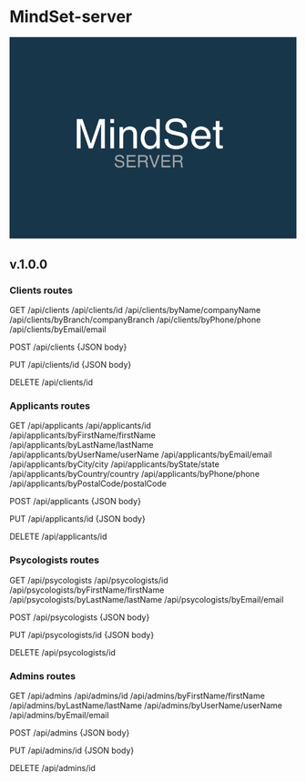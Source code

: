 # MindSet-server
![MindSet](mindset-server.jpg)

## v.1.0.0

### Clients routes

GET
/api/clients
/api/clients/id
/api/clients/byName/companyName
/api/clients/byBranch/companyBranch
/api/clients/byPhone/phone
/api/clients/byEmail/email

POST
/api/clients {JSON body}

PUT
/api/clients/id {JSON body}

DELETE
/api/clients/id

### Applicants routes

GET
/api/applicants
/api/applicants/id
/api/applicants/byFirstName/firstName
/api/applicants/byLastName/lastName
/api/applicants/byUserName/userName
/api/applicants/byEmail/email
/api/applicants/byCity/city
/api/applicants/byState/state
/api/applicants/byCountry/country
/api/applicants/byPhone/phone
/api/applicants/byPostalCode/postalCode

POST
/api/applicants {JSON body}

PUT
/api/applicants/id {JSON body}

DELETE
/api/applicants/id

### Psycologists routes

GET
/api/psycologists
/api/psycologists/id
/api/psycologists/byFirstName/firstName
/api/psycologists/byLastName/lastName
/api/psycologists/byEmail/email

POST
/api/psycologists {JSON body}

PUT
/api/psycologists/id {JSON body}

DELETE
/api/psycologists/id

### Admins routes

GET
/api/admins
/api/admins/id
/api/admins/byFirstName/firstName
/api/admins/byLastName/lastName
/api/admins/byUserName/userName
/api/admins/byEmail/email

POST
/api/admins {JSON body}

PUT
/api/admins/id {JSON body}

DELETE
/api/admins/id
